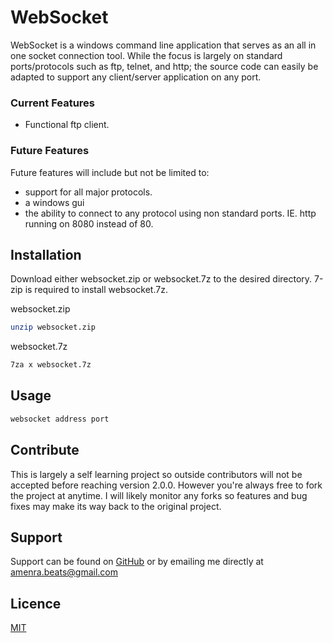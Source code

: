 
# WebSocket 

WebSocket is a windows command line application that serves as an all in one socket connection tool. While the focus is largely on standard ports/protocols such as ftp, telnet, and http; the source code can easily be adapted to support any client/server application on any port. 

### Current Features 
* Functional ftp client.  

### Future Features 

Future features will include but not be limited to: 

* support for all major protocols.
* a windows gui
* the ability to connect to any protocol using non standard ports. IE. http running on 8080 instead of 80. 

## Installation 

Download either websocket.zip or websocket.7z to the desired directory. 7-zip is required to install websocket.7z. 

websocket.zip 

```bash
unzip websocket.zip
```

websocket.7z 

```bash
7za x websocket.7z
```

## Usage 

```bash
websocket address port
```

## Contribute

This is largely a self learning project so outside contributors will not be accepted before reaching version 2.0.0. However you're always free to fork the project at anytime. I will likely monitor any forks so features and bug fixes may make its way back to the original project.

## Support

Support can be found on [GitHub](http:://github.com/JacobBorden/Websocket) or by emailing me directly at amenra.beats@gmail.com 

## Licence

[MIT](https://mit-license.org/)







